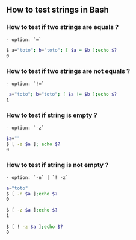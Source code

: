 ## How to test strings in Bash


### How to test if two strings are equals ?
	
	- option: `=`

```bash
$ a="toto"; b="toto"; [ $a = $b ];echo $?
0
```


### How to test if two strings are not equals ?

	- option: `!=`

```bash
 a="toto"; b="toto"; [ $a != $b ];echo $?
1
```

### How to test if string is empty ?

	- option: `-z`
```bash
$a=""
$ [ -z $a ]; echo $?
0
```

### How to test if string is not empty ?

	- option: `-n` | `! -z` 

```bash
a="toto"
$ [ -n $a ];echo $?
0

$ [ -z $a ];echo $?
1

$ [ ! -z $a ];echo $?         
0
```















